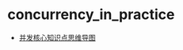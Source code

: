 # concurrency_in_practice
- [并发核心知识点思维导图](https://naotu.baidu.com/file/07f437ff6bc3fa7939e171b00f133e17?token=6744a1c6ca6860a0)
